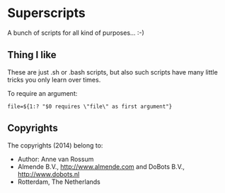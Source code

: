 <!-- Uses markdown syntax for neat display at github -->

# Superscripts
A bunch of scripts for all kind of purposes... :-)

## Thing I like

These are just .sh or .bash scripts, but also such scripts have many little tricks you only learn over times.

To require an argument:

    file=${1:? "$0 requires \"file\" as first argument"}

## Copyrights
The copyrights (2014) belong to:

- Author: Anne van Rossum
- Almende B.V., http://www.almende.com and DoBots B.V., http://www.dobots.nl
- Rotterdam, The Netherlands
